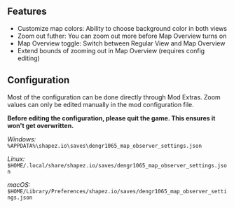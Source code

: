 ## Features

-   Customize map colors: Ability to choose background color in both views
-   Zoom out futher: You can zoom out more before Map Overview turns on
-   Map Overview toggle: Switch between Regular View and Map Overview
-   Extend bounds of zooming out in Map Overview (requires config editing)

## Configuration

Most of the configuration can be done directly through Mod Extras. Zoom values
can only be edited manually in the mod configuration file.

**Before editing the configuration, please quit the game. This ensures it won't
get overwritten.**

_Windows:_
`%APPDATA%\shapez.io\saves\dengr1065_map_observer_settings.json`

_Linux:_
`$HOME/.local/share/shapez.io/saves/dengr1065_map_observer_settings.json`

_macOS:_
`$HOME/Library/Preferences/shapez.io/saves/dengr1065_map_observer_settings.json`
